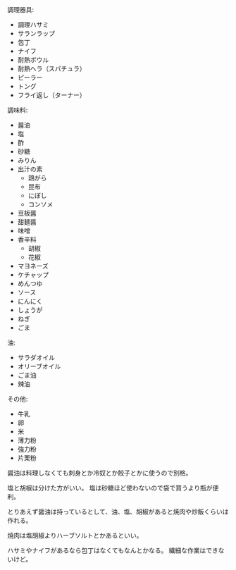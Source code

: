調理器具:

- 調理ハサミ
- サランラップ
- 包丁
- ナイフ
- 耐熱ボウル
- 耐熱ヘラ（スパチュラ）
- ピーラー
- トング
- フライ返し（ターナー）

調味料:

- 醤油
- 塩
- 酢
- 砂糖
- みりん
- 出汁の素
  - 鶏がら
  - 昆布
  - にぼし
  - コンソメ
- 豆板醤
- 甜麺醤
- 味噌
- 香辛料
  - 胡椒
  - 花椒
- マヨネーズ
- ケチャップ
- めんつゆ
- ソース
- にんにく
- しょうが
- ねぎ
- ごま

油:

- サラダオイル
- オリーブオイル
- ごま油
- 辣油

その他:

- 牛乳
- 卵
- 米
- 薄力粉
- 強力粉
- 片栗粉

醤油は料理しなくても刺身とか冷奴とか餃子とかに使うので別格。

塩と胡椒は分けた方がいい。
塩は砂糖ほど使わないので袋で買うより瓶が便利。

とりあえず醤油は持っているとして、油、塩、胡椒があると焼肉や炒飯くらいは作れる。

焼肉は塩胡椒よりハーブソルトとかあるといい。

ハサミやナイフがあるなら包丁はなくてもなんとかなる。
繊細な作業はできないけど。

